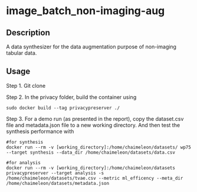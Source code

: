 # image_batch_non-imaging-aug

## Description
A data synthesizer for the data augmentation purpose of non-imaging tabular data. 

## Usage
Step 1. Git clone

Step 2. In the privacy folder, build the container using
```
sudo docker build --tag privacypreserver ./
```

Step 3. For a demo run (as presented in the report), copy the dataset.csv file and metadata.json file to a new working directory. And then test the synthesis performance with

```
#for synthesis
docker run --rm -v [working_directory]:/home/chaimeleon/datasets/ wp75 --target synthesis --data_dir /home/chaimeleon/datasets/data.csv

#for analysis
docker run --rm -v [working_directory]:/home/chaimeleon/datasets privacypreserver --target analysis -s /home/chaimeleon/datasets/tvae.csv --metric ml_efficency --meta_dir /home/chaimeleon/datasets/metadata.json
```

